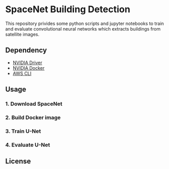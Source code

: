 # SpaceNet Building Detection

This repository privides some python scripts and jupyter notebooks to train and evaluate convolutional neural networks 
which extracts buildings from satellite images. 

## Dependency

* [NVIDIA Driver](https://www.nvidia.com/Download/index.aspx)
* [NVIDIA Docker](https://github.com/NVIDIA/nvidia-docker)
* [AWS CLI](https://docs.aws.amazon.com/streams/latest/dev/kinesis-tutorial-cli-installation.html)

## Usage

### 1. Download SpaceNet

### 2. Build Docker image

### 3. Train U-Net

### 4. Evaluate U-Net

## License
